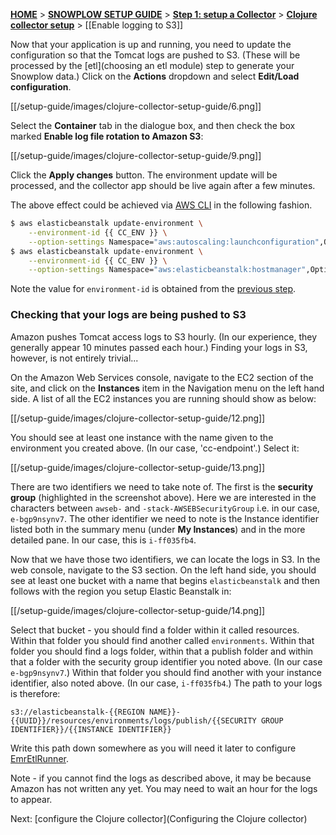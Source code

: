 [**HOME**](Home) > [**SNOWPLOW SETUP GUIDE**](Setting-up-Snowplow) > [**Step 1: setup a Collector**](Setting-up-a-Collector) > [**Clojure collector setup**](setting-up-the-clojure-collector) > [[Enable logging to S3]]

Now that your application is up and running, you need to update the configuration so that the Tomcat logs are pushed to S3. (These will be processed by the [etl](choosing an etl module) step to generate your Snowplow data.) Click on the **Actions** dropdown and select **Edit/Load configuration**.

[[/setup-guide/images/clojure-collector-setup-guide/6.png]]

Select the **Container** tab in the dialogue box, and then check the box marked **Enable log file rotation to Amazon S3**:

[[/setup-guide/images/clojure-collector-setup-guide/9.png]]

Click the **Apply changes** button. The environment update will be processed, and the collector app should be live again after a few minutes.

The above effect could be achieved via [AWS CLI](https://aws.amazon.com/cli/) in the following fashion.

```sh
$ aws elasticbeanstalk update-environment \
    --environment-id {{ CC_ENV }} \
    --option-settings Namespace="aws:autoscaling:launchconfiguration",OptionName="IamInstanceProfile",Value="aws-elasticbeanstalk-ec2-role",ResourceName="AWSEBAutoScalingLaunchConfiguration"
$ aws elasticbeanstalk update-environment \
    --environment-id {{ CC_ENV }} \
    --option-settings Namespace="aws:elasticbeanstalk:hostmanager",OptionName="LogPublicationControl",Value="true"
```
Note the value for `environment-id` is obtained from the [previous step](Create-a-new-application-in-Elastic-Beanstalk-and-upload-the-WAR-file-into-it).

### Checking that your logs are being pushed to S3

Amazon pushes Tomcat access logs to S3 hourly. (In our experience, they generally appear 10 minutes passed each hour.) Finding your logs in S3, however, is not entirely trivial...

On the Amazon Web Services console, navigate to the EC2 section of the site, and click on the **Instances** item in the Navigation menu on the left hand side. A list of all the EC2 instances you are running should show as below:

[[/setup-guide/images/clojure-collector-setup-guide/12.png]]

You should see at least one instance with the name given to the environment you created above. (In our case, 'cc-endpoint'.) Select it:

[[/setup-guide/images/clojure-collector-setup-guide/13.png]]

There are two identifiers we need to take note of. The first is the **security group** (highlighted in the screenshot above). Here we are interested in the characters between `awseb-` and `-stack-AWSEBSecurityGroup` i.e. in our case, `e-bgp9nsynv7`. The other identifier we need to note is the Instance identifier listed both in the summary menu (under **My Instances**) and in the more detailed pane. In our case, this is `i-ff035fb4`.

Now that we have those two identifiers, we can locate the logs in S3. In the web console, navigate to the S3 section. On the left hand side, you should see at least one bucket with a name that begins `elasticbeanstalk` and then follows with the region you setup Elastic Beanstalk in:

[[/setup-guide/images/clojure-collector-setup-guide/14.png]]

Select that bucket - you should find a folder within it called resources. Within that folder you should find another called `environments`. Within that folder you should find a logs folder, within that a publish folder and within that a folder with the security group identifier you noted above. (In our case `e-bgp9nsynv7`.) Within that folder you should find another with your instance identifier, also noted above. (In our case, `i-ff035fb4`.) The path to your logs is therefore:

	s3://elasticbeanstalk-{{REGION NAME}}-{{UUID}}/resources/environments/logs/publish/{{SECURITY GROUP IDENTIFIER}}/{{INSTANCE IDENTIFIER}}

Write this path down somewhere as you will need it later to configure [EmrEtlRunner](setting-up-EmrEtlRunner).

Note - if you cannot find the logs as described above, it may be because Amazon has not written any yet. You may need to wait an hour for the logs to appear.

Next: [configure the Clojure collector](Configuring the Clojure collector)

